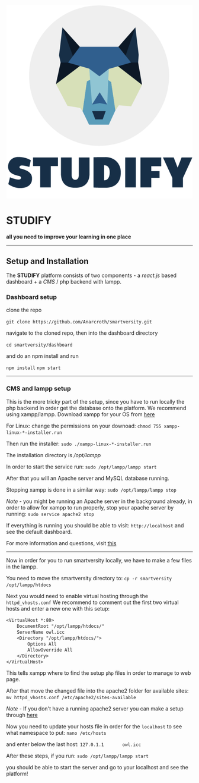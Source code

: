 ![Moon Moon logo](./logo-wolf-blue.png)

# STUDIFY

**all you need to improve your learning in one place**

---

## Setup and Installation

The **STUDIFY** platform consists of two components - a *react.js* based dashboard + a *CMS* / php backend with lampp.

### Dashboard setup

clone the repo

`git clone https://github.com/Anarcroth/smartversity.git`

navigate to the cloned repo, then into the dashboard directory

`cd smartversity/dashboard`

and do an npm install and run

`npm install`
`npm start`

---

### CMS and lampp setup

This is the more tricky part of the setup, since you have to run locally the php backend in order get the database onto the platform.
We recommend using xampp/lampp.
Download xampp for your OS from [here](https://www.apachefriends.org/download.html)

For Linux:
change the permissions on your downoad:
`chmod 755 xampp-linux-*-installer.run`

Then run the installer:
`sudo ./xampp-linux-*-installer.run`

The installation directory is */opt/lampp*

In order to start the service run:
`sudo /opt/lampp/lampp start`

After that you will an Apache server and MySQL database running.

Stopping xampp is done in a similar way:
`sudo /opt/lampp/lampp stop`

*Note* - you might be running an Apache server in the background already, in order to allow for xampp to run properly, stop your apache server by running:
`sudo service apache2 stop`

If everything is running you should be able to visit:
`http://localhost`
and see the default dashboard.

For more information and questions, visit [this](https://www.apachefriends.org/faq_linux.html)

---

Now in order for you to run smartversity locally, we have to make a few files in the lampp.

You need to move the smartversity directory to:
`cp -r smartversity /opt/lampp/htdocs`

Next you would need to enable virtual hosting through the `httpd_vhosts.conf`
We recommend to comment out the first two virtual hosts and enter a new one with this setup:

```
<VirtualHost *:80>
    DocumentRoot "/opt/lampp/htdocs/"
    ServerName owl.icc
    <Directory "/opt/lampp/htdocs/">
        Options All
        AllowOverride All
    </Directory>
</VirtualHost>
```

This tells xampp where to find the setup `php` files in order to manage to web page.

After that move the changed file into the apache2 folder for available sites:
`mv httpd_vhosts.conf /etc/apache2/sites-available`

*Note* - If you don't have a running apache2 server you can make a setup through [here](https://www.digitalocean.com/community/tutorials/how-to-configure-the-apache-web-server-on-an-ubuntu-or-debian-vps)

Now you need to update your hosts file in order for the `localhost` to see what namespace to put:
`nano /etc/hosts`

and enter below the last host:
`127.0.1.1       owl.icc`

After these steps, if you run:
`sudo /opt/lampp/lampp start`

you should be able to start the server and go to your localhost and see the platform!
